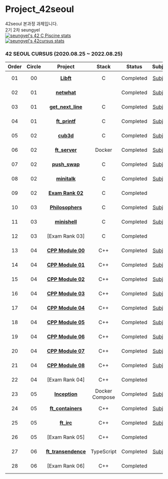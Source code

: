 # Project_42seoul
42seoul 본과정 과제입니다.
</br>
2기 2차 seungyel
</br>
[![seungyel's 42 C Piscine stats](https://badge42.vercel.app/api/v2/stats/cl17wybel007409mmq6qa8bex?cursusId=9)](https://github.com/2winyear)
</br>
[![seungyel's 42cursus stats](https://badge42.vercel.app/api/v2/stats/cl17wybel007409mmq6qa8bex?cursusId=21)](https://github.com/2winyear)


### 42 SEOUL CURSUS (2020.08.25 ~ 2022.08.25)

 |Order|Circle|Project|Stack|Status|Subject|Score|
 |:---:|:---:|:---:|:---:|:---:|:---:|:---:|
 |01|00|[**Libft**](https://github.com/2winyear/Project_42seoul/tree/main/Libft/libft)|C|Completed|[Subject](https://github.com/2winyear/Project_42seoul/blob/main/Libft/Libft.pdf)|115 / 100|
 |02|01|[**netwhat**]()||Completed|[Subject](https://github.com/2winyear/Project_42seoul/blob/main/netwhat/circle01%20-%20netwhat.pdf)|100 / 100|
 |03|01|[**get_next_line**](https://github.com/2winyear/Project_42seoul/tree/main/get_next_line)|C|Completed|[Subject](https://github.com/2winyear/Project_42seoul/blob/main/get_next_line/Get%20Next%20Line.pdf)|115 / 100|
 |04|01|[**ft_printf**](https://github.com/2winyear/Project_42seoul/tree/main/ft_printf)|C|Completed|[Subject](https://github.com/2winyear/Project_42seoul/blob/main/ft_printf/printf.pdf)|100 / 100|
 |05|02|[**cub3d**](https://github.com/2winyear/Project_42seoul/tree/main/cub3d)|C|Completed|[Subject](https://github.com/2winyear/Project_42seoul/blob/main/cub3d/cub3D.pdf)|100 / 100|
 |06|02|[**ft_server**](https://github.com/2winyear/Project_42seoul/tree/main/ft_server)|Docker|Completed|[Subject](https://github.com/2winyear/Project_42seoul/blob/main/ft_server/circle02%20-%20ft_server.pdf)|100 / 100|
 |07|02|[**push_swap**](https://github.com/2winyear/Project_42seoul/tree/main/push_swap)|C|Completed|[Subject](https://github.com/2winyear/Project_42seoul/blob/main/push_swap/Push_swap.pdf)|112 / 100|
 |08|02|[**minitalk**](https://github.com/2winyear/Project_42seoul/tree/main/minitalk)|C|Completed|[Subject](https://github.com/2winyear/Project_42seoul/blob/main/minitalk/Minitalk.pdf)|125 / 100|
 |09|02|[**Exam Rank 02**](https://github.com/2winyear/Project_42seoul/tree/main/Exam02)|C|Completed||100 / 100|
 |10|03|[**Philosophers**](https://github.com/2winyear/Project_42seoul/tree/main/Philosophers)|C|Completed|[Subject](https://github.com/2winyear/Project_42seoul/blob/main/Philosophers/Philosophers.pdf)|100 / 100|
 |11|03|[**minishell**](https://github.com/2winyear/Project_42seoul/tree/main/minishell)|C|Completed|[Subject](https://github.com/2winyear/Project_42seoul/tree/main/minishell)|98 / 100
 |12|03|[Exam Rank 03]|C|Completed||100 / 100|
 |13|04|[**CPP Module 00**](https://github.com/2winyear/Project_42seoul/tree/main/CPP%20Module%2000)|C++|Completed|[Subject](https://github.com/2winyear/Project_42seoul/blob/main/CPP%20Module%2000/C%2B%2B%20-%20Module%2000.pdf)|100 / 100|
 |14|04|[**CPP Module 01**](https://github.com/2winyear/Project_42seoul/tree/main/CPP%20Module%2001)|C++|Completed|[Subject](https://github.com/2winyear/Project_42seoul/blob/main/CPP%20Module%2001/C%2B%2B%20-%20Module%2001.pdf)|100 / 100|
 |15|04|[**CPP Module 02**](https://github.com/2winyear/Project_42seoul/tree/main/CPP%20Module%2002)|C++|Completed|[Subject](https://github.com/2winyear/Project_42seoul/blob/main/CPP%20Module%2002/C%2B%2B%20-%20Module%2002.pdf)|80 / 100|
 |16|04|[**CPP Module 03**](https://github.com/2winyear/Project_42seoul/tree/main/CPP%20Module%2003)|C++|Completed|[Subject](https://github.com/2winyear/Project_42seoul/blob/main/CPP%20Module%2003/C%2B%2B%20-%20Module%2003.pdf)|85 / 100|
 |17|04|[**CPP Module 04**](https://github.com/2winyear/Project_42seoul/tree/main/CPP%20Module%2004)|C++|Completed|[Subject](https://github.com/2winyear/Project_42seoul/blob/main/CPP%20Module%2004/C%2B%2B%20-%20Module%2004.pdf)|90 / 100|
 |18|04|[**CPP Module 05**](https://github.com/2winyear/Project_42seoul/tree/main/CPP%20Module%2005)|C++|Completed|[Subject](https://github.com/2winyear/Project_42seoul/blob/main/CPP%20Module%2005/C%2B%2B%20-%20Module%2005.pdf)|100 / 100|
 |19|04|[**CPP Module 06**](https://github.com/2winyear/Project_42seoul/tree/main/CPP%20Module%2006)|C++|Completed|[Subject](https://github.com/2winyear/Project_42seoul/blob/main/CPP%20Module%2006/C%2B%2B%20-%20Module%2006.pdf)|100 / 100|
 |20|04|[**CPP Module 07**](https://github.com/2winyear/Project_42seoul/tree/main/CPP%20Module%2007)|C++|Completed|[Subject](https://github.com/2winyear/Project_42seoul/blob/main/CPP%20Module%2007/C%2B%2B%20-%20Module%2007.pdf)|100 / 100|
 |21|04|[**CPP Module 08**](https://github.com/2winyear/Project_42seoul/tree/main/CPP%20Module%2008)|C++|Completed|[Subject](https://github.com/2winyear/Project_42seoul/blob/main/CPP%20Module%2008/C%2B%2B%20-%20Module%2008.pdf)|100 / 100|
 |22|04|[Exam Rank 04]|C++|Completed||100 / 100|
 |23|05|[**Inception**](https://github.com/2winyear/Project_42seoul/tree/main/Inception)|Docker Compose|Completed|[Subject](https://github.com/2winyear/Project_42seoul/blob/main/Inception/Inception.pdf)|100 / 100|
 |24|05|[**ft_containers**](https://github.com/2winyear/Project_42seoul/tree/main/ft_containers)|C++|Completed|[Subject](https://github.com/2winyear/Project_42seoul/blob/main/ft_containers/ft_containers.pdf)|125 / 100|
 |25|05|[**ft_irc**](https://github.com/2winyear/Project_42seoul/tree/main/ft_irc)|C++|Completed|[Subject](https://github.com/2winyear/Project_42seoul/blob/main/ft_irc/ft_irc.pdf)|125 / 100|
 |26|05|[Exam Rank 05]|C++|Completed||100 / 100|
 |27|06|[**ft_transendence**](https://github.com/2winyear/Project_42seoul/tree/main/ft_transcendence)|TypeScript|Completed|[Subject](https://github.com/2winyear/Project_42seoul/blob/main/ft_transcendence/ft_transcendence.pdf)|100 / 100|
 |28|06|[Exam Rank 06]|C++|Completed||? / 100|
